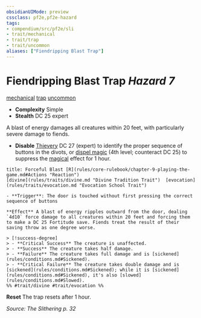 ```yaml
---
obsidianUIMode: preview
cssclass: pf2e,pf2e-hazard
tags:
- compendium/src/pf2e/sli
- trait/mechanical
- trait/trap
- trait/uncommon
aliases: ["Fiendripping Blast Trap"]
---
```

# Fiendripping Blast Trap *Hazard 7*  
[mechanical](rules/traits/mechanical.md "Mechanical Hazard Trait")  [trap](rules/traits/trap.md "Trap Hazard Trait")  [uncommon](rules/traits/uncommon.md "Uncommon Rarity Trait")  

- **Complexity** Simple
- **Stealth** DC 25 expert  

A blast of energy damages all creatures within 20 feet, with particularly severe damage to fiends.

- **Disable** [Thievery](compendium/skills.md#Thievery) DC 27 (expert) to identify the proper sequence of buttons in the divots, or [dispel magic](compendium/spells/dispel-magic.md) (4th level; counteract DC 25) to suppress the [magical](rules/traits/magical.md "Magical Item Trait") effect for 1 hour.  
     
```ad-embed-ability
title: Forceful Blast [R](rules/core-rulebook/chapter-9-playing-the-game.md#Actions "Reaction")
[divine](rules/traits/divine.md "Divine Tradition Trait")  [evocation](rules/traits/evocation.md "Evocation School Trait")  

- **Trigger**: The door is touched without first pressing the correct sequence of buttons

**Effect** A blast of energy ripples outward from the door, dealing `4d10` force damage to all creatures within 20 feet and forcing them to make a DC 25 Fortitude save. Fiends treat the result of their saving throw as one degree worse.

> [!success-degree] 
> - **Critical Success** The creature is unaffected.
> - **Success** The creature takes half damage.
> - **Failure** The creature takes full damage and is [sickened](rules/conditions.md#Sickened).
> - **Critical Failure** The creature takes double damage and is [sickened](rules/conditions.md#Sickened); while it is [sickened](rules/conditions.md#Sickened), it's also [slowed](rules/conditions.md#Slowed).  
%% #trait/divine #trait/evocation %%
```

**Reset** The trap resets after 1 hour.  

*Source: The Slithering p. 32*